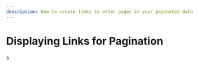 ```yaml
---
description: How to create links to other pages in your paginated data in your views.
---
```


# Displaying Links for Pagination

s
